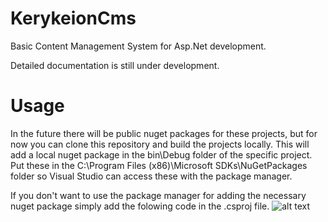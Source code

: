 # KerykeionCms
Basic Content Management System for Asp.Net development.

Detailed documentation is still under development.

# Usage
In the future there will be public nuget packages for these projects, but for now you can clone this repository and build the projects locally. This will add a local nuget package in the bin\Debug folder of the specific project. Put these in the C:\Program Files (x86)\Microsoft SDKs\NuGetPackages folder so Visual Studio can access these with the package manager.

If you don't want to use the package manager for adding the necessary nuget package simply add the folowing code in the .csproj file.
![alt text](https://github.com/Kerykeion7/KerykeionCmsCore/blob/master/PackageReference.PNG)
